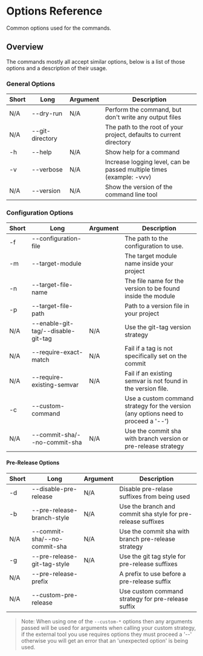 # Options Reference

Common options used for the commands.

## Overview

The commands mostly all accept similar options, below is a list of those options and a description
of their usage.

### General Options

| Short | Long            | Argument | Description                                                          |
| ----- | --------------- | -------- | -------------------------------------------------------------------- |
| N/A   | --dry-run       | N/A      | Perform the command, but don't write any output files                |
| N/A   | --git-directory | <path>   | The path to the root of your project, defaults to current directory  |
| -h    | --help          | N/A      | Show help for a command                                              |
| -v    | --verbose       | N/A      | Increase logging level, can be passed multiple times (example: -vvv) |
| N/A   | --version       | N/A      | Show the version of the command line tool                            |

### Configuration Options

| Short | Long                               | Argument    | Description                                                                        |
| ----- | ---------------------------------- | ----------- | ---------------------------------------------------------------------------------- |
| -f    | --configuration-file               | <path>      | The path to the configuration to use.                                              |
| -m    | --target-module                    | <name>      | The target module name inside your project                                         |
| -n    | --target-file-name                 | <name>      | The file name for the version to be found inside the module                        |
| -p    | --target-file-path                 | <path>      | Path to a version file in your project                                             |
| N/A   | --enable-git-tag/--disable-git-tag | N/A         | Use the git-tag version strategy                                                   |
| N/A   | --require-exact-match              | N/A         | Fail if a tag is not specifically set on the commit                                |
| N/A   | --require-existing-semvar          | N/A         | Fail if an existing semvar is not found in the version file.                       |
| -c    | --custom-command                   | <arguments> | Use a custom command strategy for the version (any options need to proceed a '--') |
| N/A   | --commit-sha/--no-commit-sha       | N/A         | Use the commit sha with branch version or pre-release strategy                     |

#### Pre-Release Options

| Short | Long                         | Argument    | Description                                                  |
| ----- | ---------------------------- | ----------- | ------------------------------------------------------------ |
| -d    | --disable-pre-release        | N/A         | Disable pre-relase suffixes from being used                  |
| -b    | --pre-release-branch-style   | N/A         | Use the branch and commit sha style for pre-release suffixes |
| N/A   | --commit-sha/--no-commit-sha | N/A         | Use the commit sha with branch pre-release strategy          |
| -g    | --pre-release-git-tag-style  | N/A         | Use the git tag style for pre-release suffixes               |
| N/A   | --pre-release-prefix         | <prefix>    | A prefix to use before a pre-release suffix                  |
| N/A   | --custom-pre-release         | <arguments> | Use custom command strategy for pre-release suffix           |

> Note: When using one of the `--custom-*` options then any arguments passed will be used for
> arguments when calling your custom strategy, if the external tool you use requires options they
> must proceed a '--' otherwise you will get an error that an 'unexpected option' is being used.
